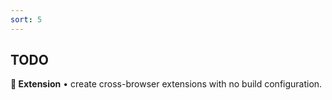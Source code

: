```yaml
---
sort: 5
---
```

TODO
---

**🧩 Extension** • create cross-browser extensions with no build configuration.
